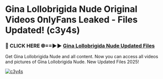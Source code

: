 # Gina Lollobrigida Nude Original Videos 0nlyFans Leaked - Files Updated! (c3y4s)

<h3>🔴 CLICK HERE 🌐==►► <a href="https://tinyurl.com/yc6ubb5a" rel="nofollow">Gina Lollobrigida Nude Updated Files</a></h3>

Get Gina Lollobrigida Nude and all content. Now you can access all videos and pictures of Gina Lollobrigida Nude. New Updated Files 2025!

[![c3y4s](https://i.imgur.com/7eu0CRL.gif)](https://tinyurl.com/yc6ubb5a)

